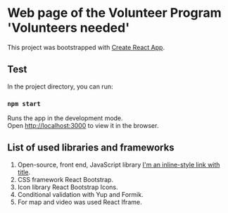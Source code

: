 # Web page of the Volunteer Program 'Volunteers needed'

This project was bootstrapped with [Create React App](https://github.com/facebook/create-react-app).

## Test

In the project directory, you can run:

### `npm start`

Runs the app in the development mode.\
Open [http://localhost:3000](http://localhost:3000) to view it in the browser.

## List of used libraries and frameworks

1. Open-source, front end, JavaScript library [I'm an inline-style link with title](https://reactjs.org/ "ReactJs").
2. CSS framework React Bootstrap.
3. Icon library React Bootstrap Icons.
4. Conditional validation with Yup and Formik.
5. For map and video was used React Iframe.
